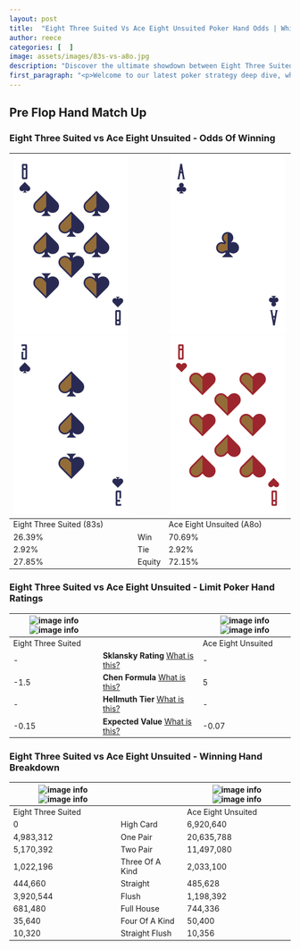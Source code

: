 ```yaml
---
layout: post
title:  "Eight Three Suited Vs Ace Eight Unsuited Poker Hand Odds | Which Is The Better Hand In Poker? A Complete Guide"
author: reece
categories: [  ]
image: assets/images/83s-vs-a8o.jpg
description: "Discover the ultimate showdown between Eight Three Suited and Ace Eight Unsuited in poker! Uncover the odds, strategies, and scenarios where one hand triumphs over the other. Get ready to up your poker game with this thrilling analysis."
first_paragraph: "<p>Welcome to our latest poker strategy deep dive, where we're pitting two distinct hands against each other in a high-stakes showdown: Eight Three Suited vs Ace Eight Unsuited.</p><p>In the dynamic world of poker, every decision counts, and knowing which hand holds the upper hand is key to your success at the table.</p><p>In this article, we'll dissect these two hands, explore the scenarios where one dominates the other, and equip you with the knowledge to make strategic choices that can tip the odds in your favor.</p><p>Get ready to unravel the intriguing dynamics of these poker hands and elevate your game to new heights.</p>"
---
```




[comment]: # (sp0)

## Pre Flop Hand Match Up

<div class="table hand-ratings" markdown="1"> 



### Eight Three Suited vs Ace Eight Unsuited - Odds Of Winning


    
| ![image info](assets/images/hand1/8.png) ![image info](assets/images/hand1/3.png) |  | ![image info](assets/images/hand2/a.png) ![image info](assets/images/hand2/8o.png) |
| -------- | -------- | -------- |
| Eight Three Suited (83s) |  | Ace Eight Unsuited (A8o) |
| 26.39% | Win | 70.69% |
| 2.92% | Tie | 2.92% |
| 27.85% | Equity | 72.15% |




[comment]: # (sp1)



### Eight Three Suited vs Ace Eight Unsuited - Limit Poker Hand Ratings


    
| ![image info](https://www.riverpairs.com/assets/images/hand1/8.png) ![image info](https://www.riverpairs.com/assets/images/hand1/3.png) |  | ![image info](https://www.riverpairs.com/assets/images/hand2/a.png) ![image info](https://www.riverpairs.com/assets/images/hand2/8o.png) |
| -------- | -------- | -------- |
| Eight Three Suited |  | Ace Eight Unsuited |
| - | **Sklansky Rating** [What is this?](/sklansky-rating-explained) | - |
| -1.5 | **Chen Formula** [What is this?](/chen-formula-explained) | 5 |
| - | **Hellmuth Tier** [What is this?](/Hellmuth-tier-explained) | - |
| -0.15 | **Expected Value** [What is this?](/expected-value-explained) | -0.07 |




[comment]: # (sp2)



### Eight Three Suited vs Ace Eight Unsuited - Winning Hand Breakdown


    
| ![image info](https://www.riverpairs.com/assets/images/hand1/8.png) ![image info](https://www.riverpairs.com/assets/images/hand1/3.png) |  | ![image info](https://www.riverpairs.com/assets/images/hand2/a.png) ![image info](https://www.riverpairs.com/assets/images/hand2/8o.png) |
| -------- | -------- | -------- |
| Eight Three Suited |  | Ace Eight Unsuited |
| 0 | High Card | 6,920,640 |
| 4,983,312 | One Pair | 20,635,788 |
| 5,170,392 | Two Pair | 11,497,080 |
| 1,022,196 | Three Of A Kind | 2,033,100 |
| 444,660 | Straight | 485,628 |
| 3,920,544 | Flush | 1,198,392 |
| 681,480 | Full House | 744,336 |
| 35,640 | Four Of A Kind | 50,400 |
| 10,320 | Straight Flush | 10,356 |




[comment]: # (sp3)



</div>

[comment]: # (sp4)



[comment]: # (sp5)

